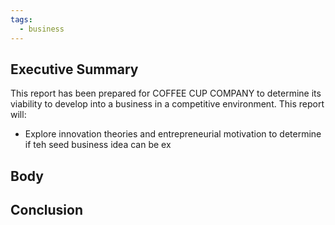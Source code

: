 ```yaml
---
tags:
  - business
---
```

## Executive Summary

This report has been prepared for COFFEE CUP COMPANY to determine its viability to develop into a business in a competitive environment. This report will: 
- Explore innovation theories and entrepreneurial motivation to determine if teh seed business idea can be ex




## Body






## Conclusion

